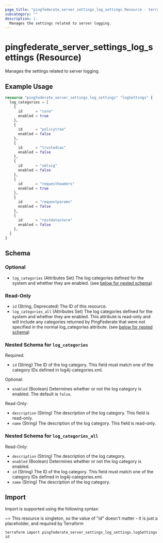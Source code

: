 ```yaml
---
page_title: "pingfederate_server_settings_log_settings Resource - terraform-provider-pingfederate"
subcategory: ""
description: |-
  Manages the settings related to server logging.
---
```


# pingfederate_server_settings_log_settings (Resource)

Manages the settings related to server logging.

## Example Usage

```terraform
resource "pingfederate_server_settings_log_settings" "logSettings" {
  log_categories = [
    {
      id      = "core"
      enabled = true
    },
    {
      id      = "policytree"
      enabled = false
    },
    {
      id      = "trustedcas"
      enabled = false
    },
    {
      id      = "xmlsig"
      enabled = false
    },
    {
      id      = "requestheaders"
      enabled = true
    },
    {
      id      = "requestparams"
      enabled = false
    },
    {
      id      = "restdatastore"
      enabled = false
    },
  ]
}
```

<!-- schema generated by tfplugindocs -->
## Schema

### Optional

- `log_categories` (Attributes Set) The log categories defined for the system and whether they are enabled. (see [below for nested schema](#nestedatt--log_categories))

### Read-Only

- `id` (String, Deprecated) The ID of this resource.
- `log_categories_all` (Attributes Set) The log categories defined for the system and whether they are enabled. This attribute is read-only and will include any categories returned by PingFederate that were not specified in the normal log_categories attribute. (see [below for nested schema](#nestedatt--log_categories_all))

<a id="nestedatt--log_categories"></a>
### Nested Schema for `log_categories`

Required:

- `id` (String) The ID of the log category. This field must match one of the category IDs defined in log4j-categories.xml.

Optional:

- `enabled` (Boolean) Determines whether or not the log category is enabled. The default is `false`.

Read-Only:

- `description` (String) The description of the log category. This field is read-only.
- `name` (String) The description of the log category. This field is read-only.


<a id="nestedatt--log_categories_all"></a>
### Nested Schema for `log_categories_all`

Read-Only:

- `description` (String) The description of the log category.
- `enabled` (Boolean) Determines whether or not the log category is enabled.
- `id` (String) The ID of the log category. This field must match one of the category IDs defined in log4j-categories.xml.
- `name` (String) The description of the log category.

## Import

Import is supported using the following syntax:

~> This resource is singleton, so the value of "id" doesn't matter - it is just a placeholder, and required by Terraform

```shell
terraform import pingfederate_server_settings_log_settings.logSettings id
```